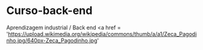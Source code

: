 # Curso-back-end
Aprendizagem industrial / Back end
<a href = 'https://upload.wikimedia.org/wikipedia/commons/thumb/a/a1/Zeca_Pagodinho.jpg/640px-Zeca_Pagodinho.jpg' 
